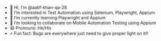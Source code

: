 - 👋 Hi, I’m @aatif-khan-qa-28
- 👀 I’m interested in Test Automation using Selenium, Playwright, Appium
- 🌱 I’m currently learning Playwright and Appium
- 💞️ I’m looking to collaborate on Mobile Automation Testing using Appium  
- 😄 Pronouns: He/His
- ⚡ Fun fact: Bugs are everywhere just need to give proper light on it!!

<!---
aatif-khan-qa-28/aatif-khan-qa-28 is a ✨ special ✨ repository because its `README.md` (this file) appears on your GitHub profile.
You can click the Preview link to take a look at your changes.
--->
